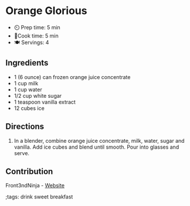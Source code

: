 # Orange Glorious

- ⏲️ Prep time: 5 min
- 🍳Cook time: 5 min
- 🍽️ Servings: 4

## Ingredients

- 1 (6 ounce) can frozen orange juice concentrate
- 1 cup milk
- 1 cup water
- 1/2 cup white sugar
- 1 teaspoon vanilla extract
- 12 cubes ice

## Directions

1. In a blender, combine orange juice concentrate, milk, water, sugar and vanilla. Add ice cubes and blend until smooth. Pour into glasses and serve.

## Contribution

Front3ndNinja - [Website](https://github.com/Front3ndNinja)

;tags: drink sweet breakfast